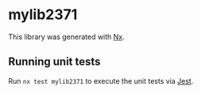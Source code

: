 # mylib2371

This library was generated with [Nx](https://nx.dev).

## Running unit tests

Run `nx test mylib2371` to execute the unit tests via [Jest](https://jestjs.io).
